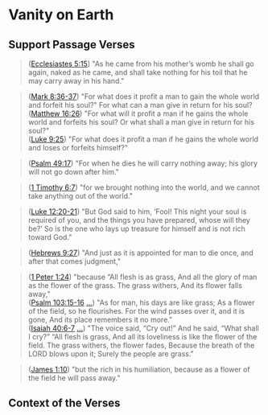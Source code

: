 # Vanity on Earth

## Support Passage Verses

> ([Ecclesiastes 5:15](https://biblehub.com/ecclesiastes/5-15.htm)) "As he came from his mother’s womb he shall go again, naked as he came, and shall take nothing for his toil that he may carry away in his hand."

> ([Mark 8:36-37](https://biblehub.com/mark/8-36.htm)) "For what does it profit a man to gain the whole world and forfeit his soul?" For what can a man give in return for his soul? \
> ([Matthew 16:26](https://biblehub.com/matthew/16-26.htm)) "For what will it profit a man if he gains the whole world and forfeits his soul? Or what shall a man give in return for his soul?" \
> ([Luke 9:25](https://biblehub.com/luke/9-25.htm))  "For what does it profit a man if he gains the whole world and loses or forfeits himself?"

> ([Psalm 49:17](https://biblehub.com/psalms/49-17.htm))  "For when he dies he will carry nothing away; his glory will not go down after him."

> ([1 Timothy 6:7](https://biblehub.com/1_timothy/6-7.htm))  "for we brought nothing into the world, and we cannot take anything out of the world."

> ([Luke 12:20-21](https://biblehub.com/luke/12-20.htm))  "But God said to him, ‘Fool! This night your soul is required of you, and the things you have prepared, whose will they be?’ So is the one who lays up treasure for himself and is not rich toward God."

> ([Hebrews 9:27](https://biblehub.com/hebrews/9-27.htm))   "And just as it is appointed for man to die once, and after that comes judgment,"

> ([1 Peter 1:24](https://biblehub.com/1_peter/1-24.htm))   "because “All flesh is as grass, And all the glory of man as the flower of the grass. The grass withers, And its flower falls away," \
> ([Psalm 103:15-16](https://biblehub.com/psalms/103-15.htm) [...](https://biblehub.com/psalms/103-16.htm))   "As for man, his days are like grass; As a flower of the field, so he flourishes. For the wind passes over it, and it is gone, And its place remembers it no more." \
> ([Isaiah 40:6-7](https://biblehub.com/isaiah/40-6.htm) [...](https://biblehub.com/isaiah/40-7.htm))   "The voice said, “Cry out!” And he said, “What shall I cry?” “All flesh is grass, And all its loveliness is like the flower of the field. The grass withers, the flower fades, Because the breath of the LORD blows upon it; Surely the people are grass."

> ([James 1:10](https://biblehub.com/james/1-10.htm))   "but the rich in his humiliation, because as a flower of the field he will pass away."

## Context of the Verses
